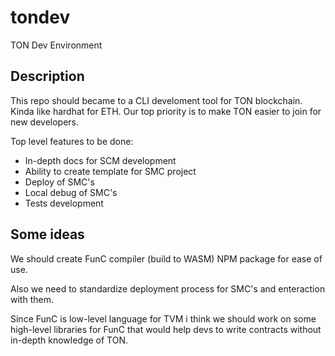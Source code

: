 # tondev
TON Dev Environment

## Description 

This repo should became to a CLI develoment tool for TON blockchain. Kinda like hardhat for ETH.
Our top priority is to make TON easier to join for new developers.

Top level features to be done:

- In-depth docs for SCM development
- Ability to create template for SMC project
- Deploy of SMC's
- Local debug of SMC's
- Tests development


## Some ideas

We should create FunC compiler (build to WASM) NPM package for ease of use.

Also we need to standardize deployment process for SMC's and enteraction with them.

Since FunC is low-level language for TVM i think we should work on some high-level libraries for FunC that would help devs to write contracts without in-depth knowledge of TON.  
